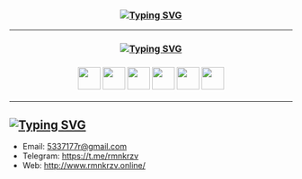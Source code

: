 <h3 align="center">

<a href="https://git.io/typing-svg"><img src="https://readme-typing-svg.demolab.com?font=Fira+Code&pause=2000&color=BBAF80D4&center=true&random=false&width=435&lines=Hi.+I'm+Roman" alt="Typing SVG" /></a>
</h3>


________________________________________
<h3 align="center">
<a href="https://git.io/typing-svg"><img src="https://readme-typing-svg.demolab.com?font=Fira+Code&duration=10&pause=2000&color=BBAF80D4&center=true&repeat=false&random=false&width=435&lines=Tools" alt="Typing SVG" /></a></h3>

<h3 align="center">
  <img width="40" src="https://cdn.simpleicons.org/jupyter/BBAF80D4" />
  <img width="40" src="https://cdn.simpleicons.org/python/BBAF80D4" />
  <img width="40" src="https://cdn.simpleicons.org/pandas/BBAF80D4" />
  <img width="40" src="https://cdn.simpleicons.org/numpy/BBAF80D4" />
  <img width="40" src="https://cdn.simpleicons.org/scikitlearn/BBAF80D4" />
  <img width="40" src="https://cdn.simpleicons.org/postgresql/BBAF80D4" />
</h3>







________________________________________
## <a href="https://git.io/typing-svg"><img src="https://readme-typing-svg.demolab.com?font=Fira+Code&duration=10&pause=2000&color=BBAF80D4&repeat=false&random=false&width=435&lines=Contacts" alt="Typing SVG" /></a>
* Email: 5337177r@gmail.com
* Telegram: https://t.me/rmnkrzv
* Web: http://www.rmnkrzv.online/
